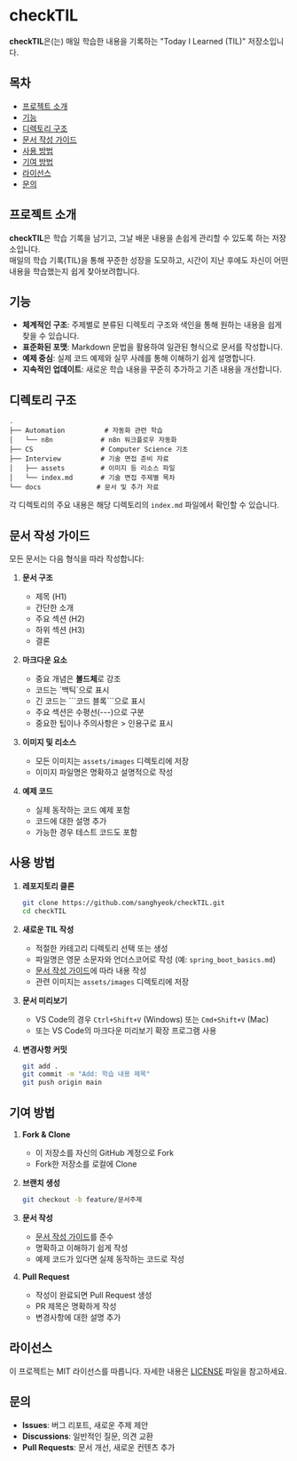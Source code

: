 # checkTIL

**checkTIL**은(는) 매일 학습한 내용을 기록하는 "Today I Learned (TIL)" 저장소입니다.

## 목차

- [프로젝트 소개](#프로젝트-소개)
- [기능](#기능)
- [디렉토리 구조](#디렉토리-구조)
- [문서 작성 가이드](#문서-작성-가이드)
- [사용 방법](#사용-방법)
- [기여 방법](#기여-방법)
- [라이선스](#라이선스)
- [문의](#문의)

## 프로젝트 소개

**checkTIL**은 학습 기록을 남기고, 그날 배운 내용을 손쉽게 관리할 수 있도록 하는 저장소입니다.  
매일의 학습 기록(TIL)을 통해 꾸준한 성장을 도모하고, 시간이 지난 후에도 자신이 어떤 내용을 학습했는지 쉽게 찾아보려합니다.

## 기능

- **체계적인 구조**: 주제별로 분류된 디렉토리 구조와 색인을 통해 원하는 내용을 쉽게 찾을 수 있습니다.
- **표준화된 포맷**: Markdown 문법을 활용하여 일관된 형식으로 문서를 작성합니다.
- **예제 중심**: 실제 코드 예제와 실무 사례를 통해 이해하기 쉽게 설명합니다.
- **지속적인 업데이트**: 새로운 학습 내용을 꾸준히 추가하고 기존 내용을 개선합니다.

## 디렉토리 구조

```
.
├── Automation          # 자동화 관련 학습
│   └── n8n            # n8n 워크플로우 자동화
├── CS                 # Computer Science 기초
├── Interview          # 기술 면접 준비 자료
│   ├── assets         # 이미지 등 리소스 파일
│   └── index.md       # 기술 면접 주제별 목차
└── docs              # 문서 및 추가 자료
```

각 디렉토리의 주요 내용은 해당 디렉토리의 `index.md` 파일에서 확인할 수 있습니다.

## 문서 작성 가이드

모든 문서는 다음 형식을 따라 작성합니다:

1. **문서 구조**
   - 제목 (H1)
   - 간단한 소개
   - 주요 섹션 (H2)
   - 하위 섹션 (H3)
   - 결론

2. **마크다운 요소**
   - 중요 개념은 **볼드체**로 강조
   - 코드는 \`백틱\`으로 표시
   - 긴 코드는 \```코드 블록\```으로 표시
   - 주요 섹션은 수평선(---)으로 구분
   - 중요한 팁이나 주의사항은 > 인용구로 표시

3. **이미지 및 리소스**
   - 모든 이미지는 `assets/images` 디렉토리에 저장
   - 이미지 파일명은 명확하고 설명적으로 작성

4. **예제 코드**
   - 실제 동작하는 코드 예제 포함
   - 코드에 대한 설명 추가
   - 가능한 경우 테스트 코드도 포함

## 사용 방법

1. **레포지토리 클론**
   ```bash
   git clone https://github.com/sanghyeok/checkTIL.git
   cd checkTIL
   ```

2. **새로운 TIL 작성**
   - 적절한 카테고리 디렉토리 선택 또는 생성
   - 파일명은 영문 소문자와 언더스코어로 작성 (예: `spring_boot_basics.md`)
   - [문서 작성 가이드](#문서-작성-가이드)에 따라 내용 작성
   - 관련 이미지는 `assets/images` 디렉토리에 저장

3. **문서 미리보기**
   - VS Code의 경우 `Ctrl+Shift+V` (Windows) 또는 `Cmd+Shift+V` (Mac)
   - 또는 VS Code의 마크다운 미리보기 확장 프로그램 사용

4. **변경사항 커밋**
   ```bash
   git add .
   git commit -m "Add: 학습 내용 제목"
   git push origin main
   ```

## 기여 방법

1. **Fork & Clone**
   - 이 저장소를 자신의 GitHub 계정으로 Fork
   - Fork한 저장소를 로컬에 Clone

2. **브랜치 생성**
   ```bash
   git checkout -b feature/문서주제
   ```

3. **문서 작성**
   - [문서 작성 가이드](#문서-작성-가이드)를 준수
   - 명확하고 이해하기 쉽게 작성
   - 예제 코드가 있다면 실제 동작하는 코드로 작성

4. **Pull Request**
   - 작성이 완료되면 Pull Request 생성
   - PR 제목은 명확하게 작성
   - 변경사항에 대한 설명 추가

## 라이선스

이 프로젝트는 MIT 라이선스를 따릅니다. 자세한 내용은 [LICENSE](LICENSE) 파일을 참고하세요.

## 문의

- **Issues**: 버그 리포트, 새로운 주제 제안
- **Discussions**: 일반적인 질문, 의견 교환
- **Pull Requests**: 문서 개선, 새로운 컨텐츠 추가
